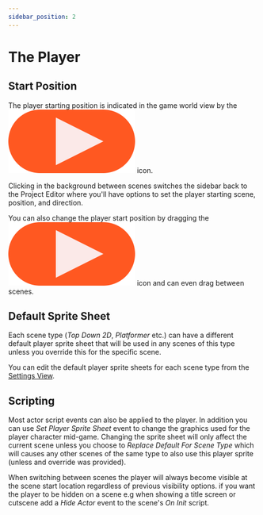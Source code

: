 ```yaml
---
sidebar_position: 2
---
```


# The Player

## Start Position

The player starting position is indicated in the game world view by the <img src="/img/screenshots/player-start.png" style={{height:12}} /> icon.

Clicking in the background between scenes switches the sidebar back to the Project Editor where you'll have options to set the player starting scene, position, and direction.

You can also change the player start position by dragging the <img src="/img/screenshots/player-start.png" style={{height:12}} /> icon and can even drag between scenes.

## Default Sprite Sheet

Each scene type (_Top Down 2D_, _Platformer_ etc.) can have a different default player sprite sheet that will be used in any scenes of this type unless you override this for the specific scene.

You can edit the default player sprite sheets for each scene type from the [Settings View](/docs/settings).

## Scripting

Most actor script events can also be applied to the player. In addition you can use _Set Player Sprite Sheet_ event to change the graphics used for the player character mid-game. Changing the sprite sheet will only affect the current scene unless you choose to _Replace Default For Scene Type_ which will causes any other scenes of the same type to also use this player sprite (unless and override was provided).

When switching between scenes the player will always become visible at the scene start location regardless of previous visibility options. if you want the player to be hidden on a scene e.g when showing a title screen or cutscene add a _Hide Actor_ event to the scene's _On Init_ script.
